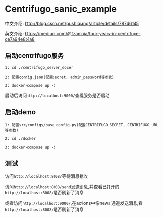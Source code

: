 
# Centrifugo_sanic_example
中文介绍: http://blog.csdn.net/pushiqiang/article/details/78746145

英文介绍: https://medium.com/@fzambia/four-years-in-centrifuge-ce7a94e8b1a8

## 启动centrifugo服务


```
1: cd ./centrifugo_server_docer

2: 配置config.json(配置secret, admin_password等参数)

3: docker-compose up -d

```
启动后访问`http://localhost:9000/`查看服务是否启动

## 启动demo

```
1: 配置src/configs/base_config.py(配置CENTRIFUGO_SECRET, CENTRIFUGO_URL等参数)

2: cd ./docker

3: docker-compose up -d

```

## 测试

访问`http://localhost:8008/`等待消息接收

访问`http://localhost:8008/send`发送消息,并查看已打开的`http://localhost:8008/`是否刷新了消息

或者访问`http://localhost:9000/`,在actions中像news 通道发送消息,看`http://localhost:8008/`是否刷新了消息
